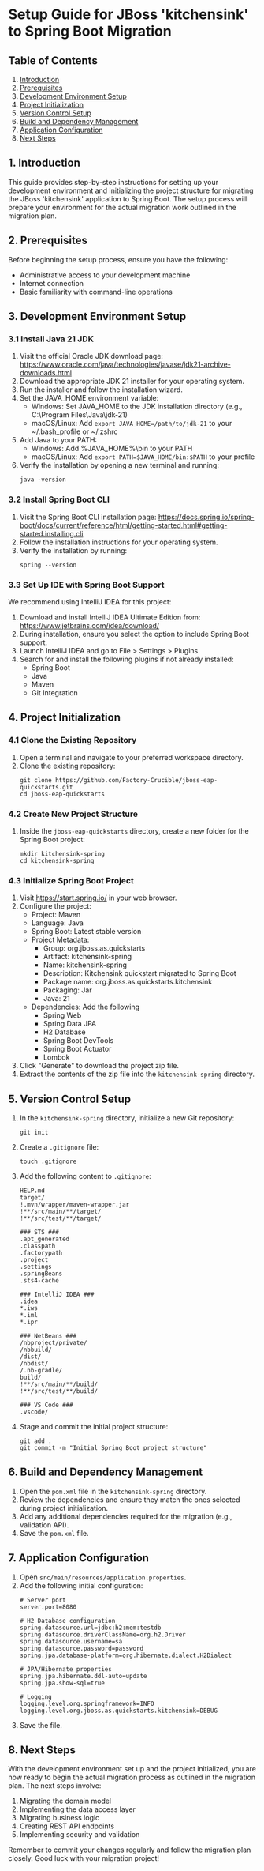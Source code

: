 
# Setup Guide for JBoss 'kitchensink' to Spring Boot Migration

## Table of Contents
1. [Introduction](#introduction)
2. [Prerequisites](#prerequisites)
3. [Development Environment Setup](#development-environment-setup)
4. [Project Initialization](#project-initialization)
5. [Version Control Setup](#version-control-setup)
6. [Build and Dependency Management](#build-and-dependency-management)
7. [Application Configuration](#application-configuration)
8. [Next Steps](#next-steps)

## 1. Introduction <a name="introduction"></a>

This guide provides step-by-step instructions for setting up your development environment and initializing the project structure for migrating the JBoss 'kitchensink' application to Spring Boot. The setup process will prepare your environment for the actual migration work outlined in the migration plan.

## 2. Prerequisites <a name="prerequisites"></a>

Before beginning the setup process, ensure you have the following:

- Administrative access to your development machine
- Internet connection
- Basic familiarity with command-line operations

## 3. Development Environment Setup <a name="development-environment-setup"></a>

### 3.1 Install Java 21 JDK

1. Visit the official Oracle JDK download page: https://www.oracle.com/java/technologies/javase/jdk21-archive-downloads.html
2. Download the appropriate JDK 21 installer for your operating system.
3. Run the installer and follow the installation wizard.
4. Set the JAVA_HOME environment variable:
   - Windows: Set JAVA_HOME to the JDK installation directory (e.g., C:\Program Files\Java\jdk-21)
   - macOS/Linux: Add `export JAVA_HOME=/path/to/jdk-21` to your ~/.bash_profile or ~/.zshrc
5. Add Java to your PATH:
   - Windows: Add %JAVA_HOME%\bin to your PATH
   - macOS/Linux: Add `export PATH=$JAVA_HOME/bin:$PATH` to your profile
6. Verify the installation by opening a new terminal and running:
   ```
   java -version
   ```

### 3.2 Install Spring Boot CLI

1. Visit the Spring Boot CLI installation page: https://docs.spring.io/spring-boot/docs/current/reference/html/getting-started.html#getting-started.installing.cli
2. Follow the installation instructions for your operating system.
3. Verify the installation by running:
   ```
   spring --version
   ```

### 3.3 Set Up IDE with Spring Boot Support

We recommend using IntelliJ IDEA for this project:

1. Download and install IntelliJ IDEA Ultimate Edition from: https://www.jetbrains.com/idea/download/
2. During installation, ensure you select the option to include Spring Boot support.
3. Launch IntelliJ IDEA and go to File > Settings > Plugins.
4. Search for and install the following plugins if not already installed:
   - Spring Boot
   - Java
   - Maven
   - Git Integration

## 4. Project Initialization <a name="project-initialization"></a>

### 4.1 Clone the Existing Repository

1. Open a terminal and navigate to your preferred workspace directory.
2. Clone the existing repository:
   ```
   git clone https://github.com/Factory-Crucible/jboss-eap-quickstarts.git
   cd jboss-eap-quickstarts
   ```

### 4.2 Create New Project Structure

1. Inside the `jboss-eap-quickstarts` directory, create a new folder for the Spring Boot project:
   ```
   mkdir kitchensink-spring
   cd kitchensink-spring
   ```

### 4.3 Initialize Spring Boot Project

1. Visit https://start.spring.io/ in your web browser.
2. Configure the project:
   - Project: Maven
   - Language: Java
   - Spring Boot: Latest stable version
   - Project Metadata:
     - Group: org.jboss.as.quickstarts
     - Artifact: kitchensink-spring
     - Name: kitchensink-spring
     - Description: Kitchensink quickstart migrated to Spring Boot
     - Package name: org.jboss.as.quickstarts.kitchensink
     - Packaging: Jar
     - Java: 21
   - Dependencies: Add the following
     - Spring Web
     - Spring Data JPA
     - H2 Database
     - Spring Boot DevTools
     - Spring Boot Actuator
     - Lombok
3. Click "Generate" to download the project zip file.
4. Extract the contents of the zip file into the `kitchensink-spring` directory.

## 5. Version Control Setup <a name="version-control-setup"></a>

1. In the `kitchensink-spring` directory, initialize a new Git repository:
   ```
   git init
   ```
2. Create a `.gitignore` file:
   ```
   touch .gitignore
   ```
3. Add the following content to `.gitignore`:
   ```
   HELP.md
   target/
   !.mvn/wrapper/maven-wrapper.jar
   !**/src/main/**/target/
   !**/src/test/**/target/

   ### STS ###
   .apt_generated
   .classpath
   .factorypath
   .project
   .settings
   .springBeans
   .sts4-cache

   ### IntelliJ IDEA ###
   .idea
   *.iws
   *.iml
   *.ipr

   ### NetBeans ###
   /nbproject/private/
   /nbbuild/
   /dist/
   /nbdist/
   /.nb-gradle/
   build/
   !**/src/main/**/build/
   !**/src/test/**/build/

   ### VS Code ###
   .vscode/
   ```
4. Stage and commit the initial project structure:
   ```
   git add .
   git commit -m "Initial Spring Boot project structure"
   ```

## 6. Build and Dependency Management <a name="build-and-dependency-management"></a>

1. Open the `pom.xml` file in the `kitchensink-spring` directory.
2. Review the dependencies and ensure they match the ones selected during project initialization.
3. Add any additional dependencies required for the migration (e.g., validation API).
4. Save the `pom.xml` file.

## 7. Application Configuration <a name="application-configuration"></a>

1. Open `src/main/resources/application.properties`.
2. Add the following initial configuration:
   ```
   # Server port
   server.port=8080

   # H2 Database configuration
   spring.datasource.url=jdbc:h2:mem:testdb
   spring.datasource.driverClassName=org.h2.Driver
   spring.datasource.username=sa
   spring.datasource.password=password
   spring.jpa.database-platform=org.hibernate.dialect.H2Dialect

   # JPA/Hibernate properties
   spring.jpa.hibernate.ddl-auto=update
   spring.jpa.show-sql=true

   # Logging
   logging.level.org.springframework=INFO
   logging.level.org.jboss.as.quickstarts.kitchensink=DEBUG
   ```
3. Save the file.

## 8. Next Steps <a name="next-steps"></a>

With the development environment set up and the project initialized, you are now ready to begin the actual migration process as outlined in the migration plan. The next steps involve:

1. Migrating the domain model
2. Implementing the data access layer
3. Migrating business logic
4. Creating REST API endpoints
5. Implementing security and validation

Remember to commit your changes regularly and follow the migration plan closely. Good luck with your migration project!
